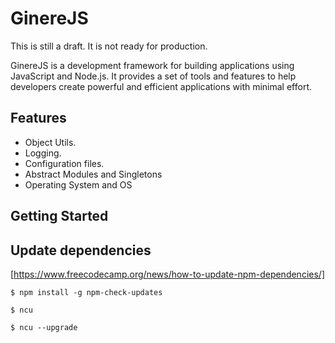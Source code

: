 # GinereJS


This is still a draft. It is not ready for production.


GinereJS is a development framework for building applications using
JavaScript and Node.js.
It provides a set of tools and features to help developers create powerful and efficient applications with minimal effort.

## Features
- Object Utils.
- Logging.
- Configuration files.
- Abstract Modules and Singletons
- Operating System and OS


## Getting Started


## Update dependencies

[https://www.freecodecamp.org/news/how-to-update-npm-dependencies/]

```
$ npm install -g npm-check-updates

$ ncu

$ ncu --upgrade
```
